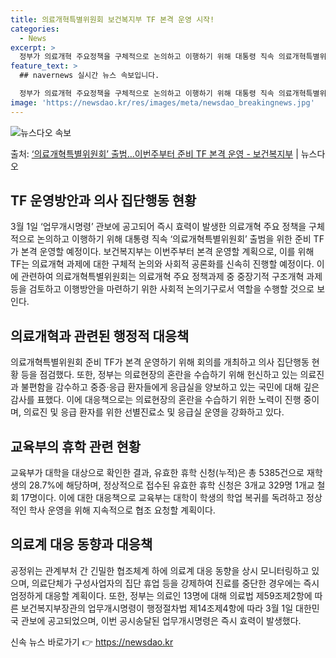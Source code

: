 ```yaml
---
title: 의료개혁특별위원회 보건복지부 TF 본격 운영 시작!
categories:
  - News
excerpt: >
  정부가 의료개혁 주요정책을 구체적으로 논의하고 이행하기 위해 대통령 직속 의료개혁특별위원회 출범을 위한 준비…
feature_text: >
  ## navernews 실시간 뉴스 속보입니다.

  정부가 의료개혁 주요정책을 구체적으로 논의하고 이행하기 위해 대통령 직속 의료개혁특별위원회 출범을 위한 준비…
image: 'https://newsdao.kr/res/images/meta/newsdao_breakingnews.jpg'
---
```


![뉴스다오 속보](https://newsdao.kr/res/images/meta/newsdao_breakingnews.jpg)

<p>출처: <a href="https://newsdao.kr/3267" rel="dofollow">‘의료개혁특별위원회’ 출범…이번주부터 준비 TF 본격 운영 - 보건복지부</a> | 뉴스다오</p>

<h2 data-ke-size="size26">TF 운영방안과 의사 집단행동 현황</h2>
<p data-ke-size="size16">3월 1일 ‘업무개시명령’ 관보에 공고되어 즉시 효력이 발생한 의료개혁 주요 정책을 구체적으로 논의하고 이행하기 위해 대통령 직속 ‘의료개혁특별위원회’ 출범을 위한 준비 TF가 본격 운영할 예정이다. 보건복지부는 이번주부터 본격 운영할 계획으로, 이를 위해 TF는 의료개혁 과제에 대한 구체적 논의와 사회적 공론화를 신속히 진행할 예정이다. 이에 관련하여 의료개혁특별위원회는 의료개혁 주요 정책과제 중 중장기적 구조개혁 과제 등을 검토하고 이행방안을 마련하기 위한 사회적 논의기구로서 역할을 수행할 것으로 보인다.</p>

<h2 data-ke-size="size26">의료개혁과 관련된 행정적 대응책</h2>
<p data-ke-size="size16">의료개혁특별위원회 준비 TF가 본격 운영하기 위해 회의를 개최하고 의사 집단행동 현황 등을 점검했다. 또한, 정부는 의료현장의 혼란을 수습하기 위해 헌신하고 있는 의료진과 불편함을 감수하고 중증·응급 환자들에게 응급실을 양보하고 있는 국민에 대해 깊은 감사를 표했다. 이에 대응책으로는 의료현장의 혼란을 수습하기 위한 노력이 진행 중이며, 의료진 및 응급 환자를 위한 선별진료소 및 응급실 운영을 강화하고 있다.</p>

<h2 data-ke-size="size26">교육부의 휴학 관련 현황</h2>
<p data-ke-size="size16">교육부가 대학을 대상으로 확인한 결과, 유효한 휴학 신청(누적)은 총 5385건으로 재학생의 28.7%에 해당하며, 정상적으로 접수된 유효한 휴학 신청은 3개교 329명 1개교 철회 17명이다. 이에 대한 대응책으로 교육부는 대학이 학생의 학업 복귀를 독려하고 정상적인 학사 운영을 위해 지속적으로 협조 요청할 계획이다.</p>

<h2 data-ke-size="size26">의료계 대응 동향과 대응책</h2>
<p data-ke-size="size16">공정위는 관계부처 간 긴밀한 협조체계 하에 의료계 대응 동향을 상시 모니터링하고 있으며, 의료단체가 구성사업자의 집단 휴업 등을 강제하여 진료를 중단한 경우에는 즉시 엄정하게 대응할 계획이다. 또한, 정부는 의료인 13명에 대해 의료법 제59조제2항에 따른 보건복지부장관의 업무개시명령이 행정절차법 제14조제4항에 따라 3월 1일 대한민국 관보에 공고되었으며, 이번 공시송달된 업무개시명령은 즉시 효력이 발생했다.</p>
 

신속 뉴스 바로가기 👉 <a href="https://newsdao.kr" rel="dofollow">https://newsdao.kr</a>


